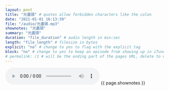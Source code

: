 ```yaml
---
layout: post
title: "光盡頭" # quotes allow forbidden characters like the colon
date: "2021-01-01 16:13:39"
file: "/audio/光盡頭.mp3"
shownotes: "光盡頭"
summary: "光盡頭"
duration: "file_duration" # audio length in min:sec
length: "file_length" # filesize in bytes
explicit: "no" # change to yes to flag with the explicit tag
block: "no" # change to yes to keep an episode from showing up in iTunes
# permalink: /1 # will be the ending part of the pages URL, delete to default to the title
---
```


<audio controls>
<source src="{{site.url}}{{site.baseurl}}{{ page.file }}" type="audio/x-mp3">
Your browser does not support the audio element.
</audio>
{{ page.shownotes }}
